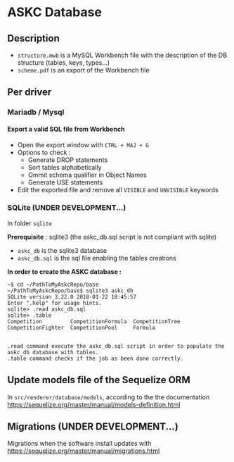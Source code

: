 # ASKC Database

## Description

* `structure.mwb` is a MySQL Workbench file with the description of the DB structure (tables, keys, types...)
* `scheme.pdf` is an export of the Workbench file

## Per driver

### Mariadb / Mysql

#### Export a valid SQL file from Workbench

* Open the export window with `CTRL + MAJ + G`
* Options to check :
  * Generate DROP statements
  * Sort tables alphabetically
  * Ommit schema qualifier in Object Names
  * Generate USE statements
* Edit the exported file and remove all `VISIBLE` and `UNVISIBLE` keywords

### SQLite (UNDER DEVELOPMENT...)

In folder `sqlite`

**Prerequisite** : sqlite3 (the askc_db.sql script is not compliant with sqlite)

* `askc_db` is the sqlite3 database
* `askc_db.sql` is the sql file enabling the tables creations

**In order to create the ASKC database :**

```
~$ cd ~/PathToMyAskcRepo/base
~/PathToMyAskcRepo/base$ sqlite3 askc_db
SQLite version 3.22.0 2018-01-22 18:45:57
Enter ".help" for usage hints.
sqlite> .read askc_db.sql
sqlite> .table
Competition         CompetitionFormula  CompetitionTree   
CompetitionFighter  CompetitionPool     Formula           


.read command execute the askc_db.sql script in order to populate the askc_db database with tables.
.table command checks if the job as been done correctly.
```

## Update models file of the Sequelize ORM

In `src/renderer/database/models`, according to the the documentation https://sequelize.org/master/manual/models-definition.html

## Migrations (UNDER DEVELOPMENT...)

Migrations when the software install updates with https://sequelize.org/master/manual/migrations.html